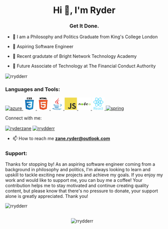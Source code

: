 <h1 align="center">Hi 👋, I'm Ryder</h1>
<h3 align="center">Get It Done.</h3>

- 👀 I am a Philosophy and Politics Graduate from King's College London
 
- 🐘 Aspiring Software Engineer

- 🌱 Recent gradutate of Bright Network Technology Academy
 
- 💼 Future Associate of Technology at The Financial Conduct Authority

<p><img align="center" src="https://github-readme-streak-stats.herokuapp.com/?user=rrydderr&theme=dark" alt="rrydderr" /></p>


<h3 align="left">Languages and Tools:</h3>
<p align="left"> <a href="https://azure.microsoft.com/en-in/" target="_blank" rel="noreferrer"> <img src="https://www.vectorlogo.zone/logos/microsoft_azure/microsoft_azure-icon.svg" alt="azure" width="40" height="40"/> </a> <a href="https://www.w3schools.com/css/" target="_blank" rel="noreferrer"> <img src="https://raw.githubusercontent.com/devicons/devicon/master/icons/css3/css3-original-wordmark.svg" alt="css3" width="40" height="40"/> </a> <a href="https://www.w3.org/html/" target="_blank" rel="noreferrer"> <img src="https://raw.githubusercontent.com/devicons/devicon/master/icons/html5/html5-original-wordmark.svg" alt="html5" width="40" height="40"/> </a> <a href="https://www.java.com" target="_blank" rel="noreferrer"> <img src="https://raw.githubusercontent.com/devicons/devicon/master/icons/java/java-original.svg" alt="java" width="40" height="40"/> </a> <a href="https://developer.mozilla.org/en-US/docs/Web/JavaScript" target="_blank" rel="noreferrer"> <img src="https://raw.githubusercontent.com/devicons/devicon/master/icons/javascript/javascript-original.svg" alt="javascript" width="40" height="40"/> </a> <a href="https://nodejs.org" target="_blank" rel="noreferrer"> <img src="https://raw.githubusercontent.com/devicons/devicon/master/icons/nodejs/nodejs-original-wordmark.svg" alt="nodejs" width="40" height="40"/> </a> <a href="https://reactjs.org/" target="_blank" rel="noreferrer"> <img src="https://raw.githubusercontent.com/devicons/devicon/master/icons/react/react-original-wordmark.svg" alt="react" width="40" height="40"/> </a> <a href="https://spring.io/" target="_blank" rel="noreferrer"> <img src="https://www.vectorlogo.zone/logos/springio/springio-icon.svg" alt="spring" width="40" height="40"/> </a> </p

<h3 align="left">Connect with me:</h3>
<p align="left">
<a href="https://linkedin.com/in/ryderzane" target="blank"><img align="center" src="https://raw.githubusercontent.com/rahuldkjain/github-profile-readme-generator/master/src/images/icons/Social/linked-in-alt.svg" alt="ryderzane" height="30" width="40" /></a>
<a href="https://instagram.com/rrydderr" target="blank"><img align="center" src="https://raw.githubusercontent.com/rahuldkjain/github-profile-readme-generator/master/src/images/icons/Social/instagram.svg" alt="rrydderr" height="30" width="40" /></a>
</p>

- 📫 How to reach me **zane.ryder@outlook.com**

<h3 align="left">Support:</h3>
<p align="left"> 
Thanks for stopping by!
As an aspiring software engineer coming from a background in philosophy and politics, I'm always looking to learn and upskill to tackle exciting new projects and achieve my goals. If you enjoy my work and would like to support me, you can buy me a coffee! Your contribution helps me to stay motivated and continue creating quality content, but please know that there's no pressure to donate, your support alone is greatly appreciated. Thank you!
 </p>
<p><a href="https://www.buymeacoffee.com/rrydderr"> <img align="left" src="https://cdn.buymeacoffee.com/buttons/v2/default-yellow.png" height="50" width="210" alt="rrydderr" /></a></p><br><br>

<p align="left"> <img src="https://komarev.com/ghpvc/?username=rrydderr&label=Profile%20views&color=606060&style=flat" alt="rrydderr" /> </p>
